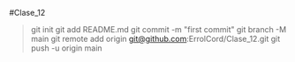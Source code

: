 #Clase_12
>git init
> git add README.md
> git commit -m "first commit"
> git branch -M main
> git remote add origin git@github.com:ErrolCord/Clase_12.git
> git push -u origin main


